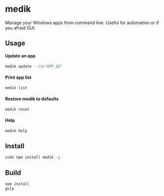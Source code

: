 # medik
Manage your Windows apps from command line. Useful for automation or if you afraid GUI.

## Usage
#### Update an app
```bash
medik update --id="APP_ID"
```

#### Print app list
```bash
medik list
```

#### Restore medik to defaults
```bash
medik reset
```

#### Help
```bash
medik help
```

## Install
```bash
sudo npm install medik -g
```

## Build
```bash
npm install
gulp
```